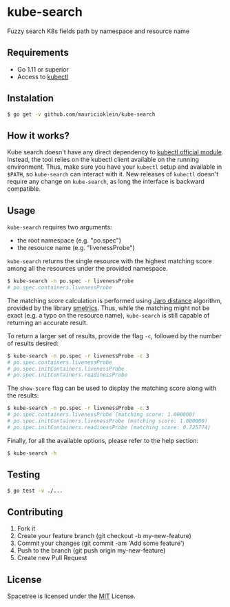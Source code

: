 # kube-search

Fuzzy search K8s fields path by namespace and resource name

## Requirements

- Go 1.11 or superior
- Access to [kubectl](https://github.com/kubernetes/kubectl)

## Instalation

```bash
$ go get -v github.com/mauricioklein/kube-search
```

## How it works?

Kube search doesn't have any direct dependency to [kubectl official module](https://github.com/kubernetes/kubectl). Instead, the tool relies on the kubectl client available on the running environment. Thus, make
sure you have your `kubectl` setup and available in `$PATH`, so `kube-search` can interact with it. New releases
of `kubectl` doesn't require any change on `kube-search`, as long the interface is backward compatible.

## Usage

`kube-search` requires two arguments:
- the root namespace (e.g. "po.spec")
- the resource name (e.g. "livenessProbe")

`kube-search` returns the single resource with the highest matching score among all the resources under the provided namespace.

```bash
$ kube-search -n po.spec -r livenessProbe
# po.spec.containers.livenessProbe
```

The matching score calculation is performed using [Jaro distance](https://rosettacode.org/wiki/Jaro_distance) algorithm, provided by the library [smetrics](https://github.com/xrash/smetrics). Thus, while the matching might not be exact (e.g. a typo on the resource name), `kube-search` is still capable of returning an accurate result.

To return a larger set of results, provide the flag `-c`, followed by the number of results desired:

```bash
$ kube-search -n po.spec -r livenessProbe -c 3
# po.spec.containers.livenessProbe
# po.spec.initContainers.livenessProbe
# po.spec.initContainers.readinessProbe
```

The `show-score` flag can be used to display the matching score along with the results:

```bash
$ kube-search -n po.spec -r livenessProbe -c 3
# po.spec.containers.livenessProbe (matching score: 1.000000)
# po.spec.initContainers.livenessProbe (matching score: 1.000000)
# po.spec.initContainers.readinessProbe (matching score: 0.725774)
```

Finally, for all the available options, please refer to the help section:

```bash
$ kube-search -h
```

## Testing

```bash
$ go test -v ./...
```

## Contributing

1. Fork it
2. Create your feature branch (git checkout -b my-new-feature)
3. Commit your changes (git commit -am 'Add some feature')
4. Push to the branch (git push origin my-new-feature)
5. Create new Pull Request

## License

Spacetree is licensed under the [MIT](https://opensource.org/licenses/MIT) License.

